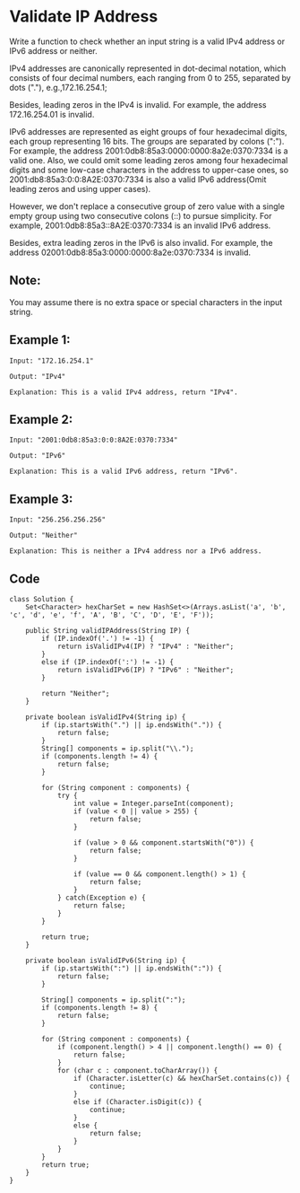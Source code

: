 # Validate IP Address
Write a function to check whether an input string is a valid IPv4 address or IPv6 address or neither.

IPv4 addresses are canonically represented in dot-decimal notation, which consists of four decimal numbers, each ranging from 0 to 255, separated by dots ("."), e.g.,172.16.254.1;

Besides, leading zeros in the IPv4 is invalid. For example, the address 172.16.254.01 is invalid.

IPv6 addresses are represented as eight groups of four hexadecimal digits, each group representing 16 bits. The groups are separated by colons (":"). For example, the address 2001:0db8:85a3:0000:0000:8a2e:0370:7334 is a valid one. Also, we could omit some leading zeros among four hexadecimal digits and some low-case characters in the address to upper-case ones, so 2001:db8:85a3:0:0:8A2E:0370:7334 is also a valid IPv6 address(Omit leading zeros and using upper cases).

However, we don't replace a consecutive group of zero value with a single empty group using two consecutive colons (::) to pursue simplicity. For example, 2001:0db8:85a3::8A2E:0370:7334 is an invalid IPv6 address.

Besides, extra leading zeros in the IPv6 is also invalid. For example, the address 02001:0db8:85a3:0000:0000:8a2e:0370:7334 is invalid.

## Note: 
You may assume there is no extra space or special characters in the input string.

## Example 1:
```
Input: "172.16.254.1"

Output: "IPv4"

Explanation: This is a valid IPv4 address, return "IPv4".
```
## Example 2:
```
Input: "2001:0db8:85a3:0:0:8A2E:0370:7334"

Output: "IPv6"

Explanation: This is a valid IPv6 address, return "IPv6".
```
## Example 3:
```
Input: "256.256.256.256"

Output: "Neither"

Explanation: This is neither a IPv4 address nor a IPv6 address.
```
## Code
```
class Solution {
    Set<Character> hexCharSet = new HashSet<>(Arrays.asList('a', 'b', 'c', 'd', 'e', 'f', 'A', 'B', 'C', 'D', 'E', 'F'));
    
    public String validIPAddress(String IP) {
        if (IP.indexOf('.') != -1) {
            return isValidIPv4(IP) ? "IPv4" : "Neither";
        }
        else if (IP.indexOf(':') != -1) {
            return isValidIPv6(IP) ? "IPv6" : "Neither";
        }
        
        return "Neither";
    }
    
    private boolean isValidIPv4(String ip) {
        if (ip.startsWith(".") || ip.endsWith(".")) {
            return false;
        }
        String[] components = ip.split("\\.");
        if (components.length != 4) {
            return false;
        }
        
        for (String component : components) {
            try {
                int value = Integer.parseInt(component);
                if (value < 0 || value > 255) {
                    return false;
                }
                
                if (value > 0 && component.startsWith("0")) {
                    return false;
                }
                
                if (value == 0 && component.length() > 1) {
                    return false;
                }
            } catch(Exception e) {
                return false;
            }
        }
        
        return true;
    }
    
    private boolean isValidIPv6(String ip) {
        if (ip.startsWith(":") || ip.endsWith(":")) {
            return false;
        }
        
        String[] components = ip.split(":");
        if (components.length != 8) {
            return false;
        }
        
        for (String component : components) {
            if (component.length() > 4 || component.length() == 0) {
                return false;
            }
            for (char c : component.toCharArray()) {
                if (Character.isLetter(c) && hexCharSet.contains(c)) {
                    continue;
                }
                else if (Character.isDigit(c)) {
                    continue;
                }
                else {
                    return false;
                }
            }
        }
        return true;
    }
}
```
